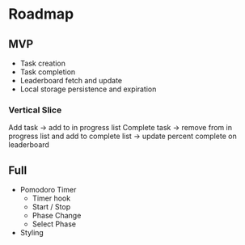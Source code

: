 # Roadmap
## MVP
- Task creation
- Task completion
- Leaderboard fetch and update
- Local storage persistence and expiration

### Vertical Slice
Add task -> add to in progress list
Complete task -> remove from in progress list and add to complete list -> update percent complete on leaderboard

## Full
- Pomodoro Timer
  - Timer hook
  - Start / Stop
  - Phase Change
  - Select Phase
- Styling
